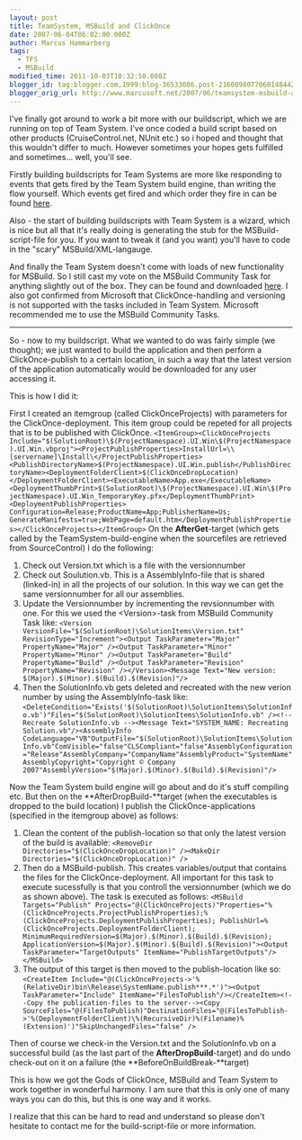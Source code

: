 ```yaml
---
layout: post
title: TeamSystem, MSBuild and ClickOnce
date: 2007-06-04T06:02:00.000Z
author: Marcus Hammarberg
tags:
  - TFS
  - MSBuild
modified_time: 2011-10-03T10:32:50.080Z
blogger_id: tag:blogger.com,1999:blog-36533086.post-2160098077060148442
blogger_orig_url: http://www.marcusoft.net/2007/06/teamsystem-msbuild-and-clickonce.html
---
```


I've finally got around to work a bit more with our buildscript,
which we are running on top of Team System. I've once coded a build
script based on other products (CruiseControl.net, NUnit etc.) so i
hoped and thought that this wouldn't differ to much. However sometimes
your hopes gets fulfilled and sometimes... well, you'll see.

Firstly building buildscripts for Team Systems are more like responding
to events that gets fired by the Team System build engine, than writing
the flow yourself. Which events get fired and which order they fire in
can be found
[here](http://marcushammarberg.blogspot.com/2007/05/teamsystem-builds.html).

Also - the start of building buildscripts with Team System is a wizard,
which is nice but all that it's really doing is generating the stub for
the MSBuild-script-file for you. If you want to tweak it (and you want)
you'll have to code in the "scary" MSBuild/XML-langauge.

And finally the Team System doesn't come with loads of new functionality
for MSBuild. So I still cast my vote on the MSBuild Community Task for
anything slightly out of the box. They can be found and downloaded
[here](http://msbuildtasks.tigris.org/).
I also got confirmed from Microsoft that ClickOnce-handling and
versioning is not supported with the tasks included in Team System.
Microsoft recommended me to use the MSBuild Community Tasks.

---

So - now to my buildscript. What we wanted to do was fairly simple (we
thought); we just wanted to build the application and then perform a
ClickOnce-publish to a certain location, in such a way that the latest
version of the application automatically would be downloaded for any
user accessing it.

This is how I did it:

First I created an itemgroup (called ClickOnceProjects) with parameters
for the ClickOnce-deployment. This item group could be repeted for all
projects that is to be published with ClickOnce. <span
class="small">`<ItemGroup><ClickOnceProjects Include="$(SolutionRoot)\$(ProjectNamespace).UI.Win\$(ProjectNamespace).UI.Win.vbproj"><ProjectPublishProperties>InstallUrl=\\[servername]\Install\</ProjectPublishProperties><PublishDirectoryName>$(ProjectNamespace).UI.Win.publish</PublishDirectoryName><DeploymentFolderClient>$(ClickOnceDropLocation)</DeploymentFolderClient><ExecutableName>App.exe</ExecutableName><DeploymentThumbPrint>$(SolutionRoot)\$(ProjectNamespace).UI.Win\$(ProjectNamespace).UI.Win_TemporaryKey.pfx</DeploymentThumbPrint> <DeploymentPublishProperties> Configuration=Release;ProductName=App;PublisherName=Us; GenerateManifests=true;WebPage=default.htm</DeploymentPublishProperties></ClickOnceProjects></ItemGroup>`
On the **AfterGet**-target (which gets called by the
TeamSystem-build-engine when the sourcefiles are retrieved from
SourceControl) I do the following:

1. Check out Version.txt which is a file with the versionnumber
2. Check out Soulution.vb. This is a AssemblyInfo-file that is shared
   (linked-in) in all the projects of our solution. In this way we can
   get the same versionnumber for all our assemblies.
3. Update the Versionnumber by incrementing the revsionnumber with one.
   For this we used the \<Version\>-task from MSBuild Community Task
   like:
   <span
   class="small">`<Version VersionFile="$(SolutionRoot)\SolutionItems\Version.txt" RevisionType="Increment"><Output TaskParameter="Major" PropertyName="Major" /><Output TaskParameter="Minor" PropertyName="Minor" /><Output TaskParameter="Build" PropertyName="Build" /><Output TaskParameter="Revision" PropertyName="Revision" /></Version><Message Text="New version: $(Major).$(Minor).$(Build).$(Revision)"/>`
4. Then the SolutionInfo.vb gets deleted and recreated with the new
   verion number by using the AssemblyInfo-task like:
   <span
   class="small">`<DeleteCondition="Exists('$(SolutionRoot)\SolutionItems\SolutionInfo.vb')"Files="$(SolutionRoot)\SolutionItems\SolutionInfo.vb" /><!-- Recreate SolutionInfo.vb --><Message Text="SYSTEM_NAME: Recreating Solution.vb"/><AssemblyInfo CodeLanguage="VB"OutputFile="$(SolutionRoot)\SolutionItems\SolutionInfo.vb"ComVisible="false"CLSCompliant="false"AssemblyConfiguration="Release"AssemblyCompany="CompanyName"AssemblyProduct="SystemName"AssemblyCopyright="Copyright © Company 2007"AssemblyVersion="$(Major).$(Minor).$(Build).$(Revision)"/>`

Now the Team System build engine will go about and do it's stuff
compiling etc. But then on the **AfterDropBuild-**target (when the
executables is dropped to the build location) I publish the
ClickOnce-applications (specified in the itemgroup above) as follows:

1. Clean the content of the publish-location so that only the latest
   version of the build is available:
   <span
   class="small">`<RemoveDir Directories="$(ClickOnceDropLocation)" /><MakeDir Directories="$(ClickOnceDropLocation)" />`
2. Then do a MSBuild-publish. This creates variables/output that
   contains the files for the ClickOnce-deployment. All important for
   this task to execute sucessfully is that you controll the
   versionnumber (which we do as shown above).
   The task is executed as follows:
   <span
   class="small">`<MSBuild Targets="Publish" Projects="@(ClickOnceProjects)"Properties="%(ClickOnceProjects.ProjectPublishProperties);%(ClickOnceProjects.DeploymentPublishProperties); PublishUrl=%(ClickOnceProjects.DeploymentFolderClient); MinimumRequiredVersion=$(Major).$(Minor).$(Build).$(Revision); ApplicationVersion=$(Major).$(Minor).$(Build).$(Revision)"><Output TaskParameter="TargetOutputs" ItemName="PublishTargetOutputs"/></MSBuild>`
3. The output of this target is then moved to the publish-location like
   so:
   <span
   class="small">`<CreateItem Include="@(ClickOnceProjects->'%(RelativeDir)bin\Release\SystemName.publish***.*')"><Output TaskParameter="Include" ItemName="FilesToPublish"/></CreateItem><!--Copy the publication-files to the server--><Copy SourceFiles="@(FilesToPublish)"DestinationFiles="@(FilesToPublish->'%(DeploymentFolderClient)\%(RecursiveDir)%(Filename)%(Extension)')"SkipUnchangedFiles="false" />`

Then of course we check-in the Version.txt and the SolutionInfo.vb on a
successful build (as the last part of the **AfterDropBuild**-target) and
do undo check-out on it on a failure (the
**BeforeOnBuildBreak-**target)

This is how we got the Gods of ClickOnce, MSBuild and Team System to
work together in wonderful harmony. I am sure that this is only one of
many ways you can do this, but this is one way and it works.

I realize that this can be hard to read and understand so please don't
hesitate to contact me for the build-script-file or more information.
